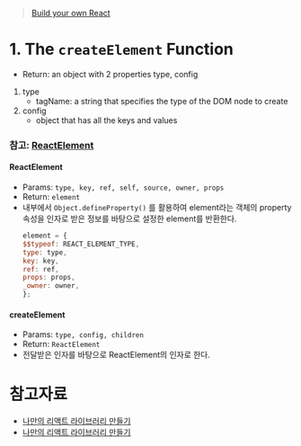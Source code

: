 > [Build your own React](https://pomb.us/build-your-own-react/)

# 1. The `createElement` Function

- Return: an object with 2 properties type, config
1. type
	- tagName: a string that specifies the type of the DOM node to create
2. config
	- object that has all the keys and values 

### 참고: [ReactElement](https://github.dev/facebook/react/blob/f4cc45ce962adc9f307690e1d5cfa28a288418eb/packages/react/src/ReactElement.js)

#### ReactElement
- Params: `type, key, ref, self, source, owner, props`
- Return: `element` 
- 내부에서 `Object.defineProperty()` 를 활용하여 element라는 객체의 property 속성을 인자로 받은 정보를 바탕으로 설정한 element를 반환한다.
	```js
	element = {
	$$typeof: REACT_ELEMENT_TYPE,
	type: type,
	key: key,
	ref: ref,
	props: props,
	_owner: owner,
	};
	```

#### createElement 
- Params: `type, config, children` 
- Return: `ReactElement`
- 전달받은 인자를 바탕으로 ReactElement의 인자로 한다.

# 참고자료 

- [나만의 리액트 라이브러리 만들기](https://bluewings.github.io/build-your-own-react/)
- [나만의 리액트 라이브러리 만들기](https://velog.io/@godori/build-your-own-react)